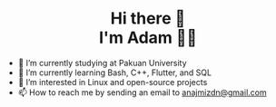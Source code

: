 <h1 align="center">
  Hi there 👋
  <br>
  I'm Adam 👨‍💻
</h1>

- 🔭 I’m currently studying at Pakuan University
- 🌱 I’m currently learning Bash, C++, Flutter, and SQL
- 👀 I’m interested in Linux and open-source projects
- 📫 How to reach me by sending an email to anajmizdn@gmail.com
